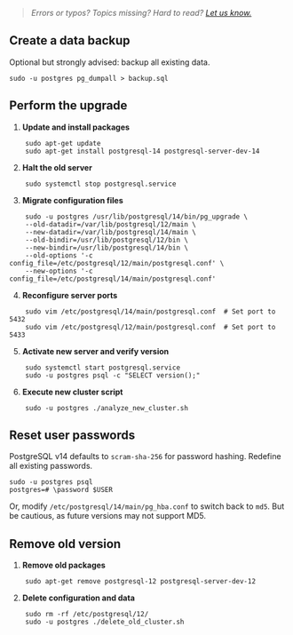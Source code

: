 > *Errors or typos? Topics missing? Hard to read? <a href="https://docs.google.com/forms/d/e/1FAIpQLScIt3ffetkaKW3gDv6FDk7CfUTNYP_HGmqQotSTtj2htKkVBw/viewform?usp=pp_url&entry.1739714854=https://maas.io/docs/upgrading-postgresql-12-to-version-14" target = "_blank">Let us know.</a>*

## Create a data backup

Optional but strongly advised: backup all existing data.

```nohighlight
sudo -u postgres pg_dumpall > backup.sql
```

## Perform the upgrade

1. **Update and install packages**

```nohighlight
    sudo apt-get update
    sudo apt-get install postgresql-14 postgresql-server-dev-14
```
  
2. **Halt the old server**

```nohighlight
    sudo systemctl stop postgresql.service
```
  
3. **Migrate configuration files**

```nohighlight
    sudo -u postgres /usr/lib/postgresql/14/bin/pg_upgrade \
    --old-datadir=/var/lib/postgresql/12/main \
    --new-datadir=/var/lib/postgresql/14/main \
    --old-bindir=/usr/lib/postgresql/12/bin \
    --new-bindir=/usr/lib/postgresql/14/bin \
    --old-options '-c config_file=/etc/postgresql/12/main/postgresql.conf' \
    --new-options '-c config_file=/etc/postgresql/14/main/postgresql.conf'
```
  
4. **Reconfigure server ports**

```nohighlight
    sudo vim /etc/postgresql/14/main/postgresql.conf  # Set port to 5432
    sudo vim /etc/postgresql/12/main/postgresql.conf  # Set port to 5433
```
  
5. **Activate new server and verify version**

```nohighlight
    sudo systemctl start postgresql.service
    sudo -u postgres psql -c "SELECT version();"
```

6. **Execute new cluster script**

```nohighlight
    sudo -u postgres ./analyze_new_cluster.sh
```

## Reset user passwords

PostgreSQL v14 defaults to `scram-sha-256` for password hashing. Redefine all existing passwords.

```nohighlight
sudo -u postgres psql
postgres=# \password $USER
```

Or, modify `/etc/postgresql/14/main/pg_hba.conf` to switch back to `md5`. But be cautious, as future versions may not support MD5.

## Remove old version

1. **Remove old packages**

```nohighlight
    sudo apt-get remove postgresql-12 postgresql-server-dev-12
```

2. **Delete configuration and data**

```nohighlight
    sudo rm -rf /etc/postgresql/12/
    sudo -u postgres ./delete_old_cluster.sh
```